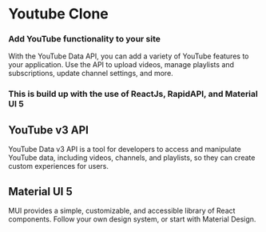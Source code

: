 # Youtube Clone

### Add YouTube functionality to your site
With the YouTube Data API, you can add a variety of YouTube features to your application. Use the API to upload videos, manage playlists and subscriptions, update channel settings, and more. 

### This is build up with the use of ReactJs, RapidAPI, and Material UI 5

## YouTube v3 API

YouTube Data v3 API is a tool for developers to access and manipulate YouTube data, including videos, channels, and playlists, so they can create custom experiences for users.

## Material UI 5

MUI provides a simple, customizable, and accessible library of React components. Follow your own design system, or start with Material Design.
